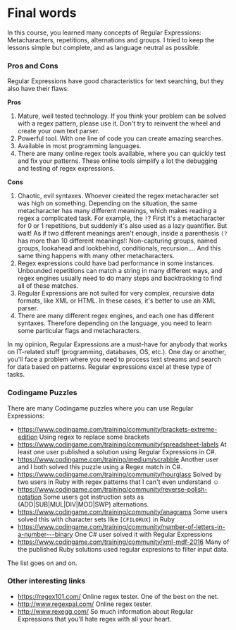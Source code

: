 # Final words

In this course, you learned many concepts of Regular Expressions: Metacharacters, repetitions, alternations and groups.
I tried to keep the lessons simple but complete, and as language neutral as possible.

### Pros and Cons

Regular Expressions have good characteristics for text searching, but they also have their flaws:

**Pros**

1. Mature, well tested technology. If you think your problem can be solved with a regex pattern, please use it. Don't try to reinvent the wheel and create your own text parser.
2. Powerful tool. With one line of code you can create amazing searches.
3. Available in most programming languages.
4. There are many online regex tools available, where you can quickly test and fix your patterns. These online tools simplify a lot the debugging and testing of regex expressions.

**Cons**

1. Chaotic, evil syntaxes. Whoever created the regex metacharacter set was high on something. Depending on the situation, the same metacharacter has many different meanings, which makes reading a regex a complicated task. For example, the `?`? First it's a metacharacter for 0 or 1 repetitions, but suddenly it's also used as a lazy quantifier. But wait! As if two different meanings aren't enough, inside a parenthesis `(?` has more than 10 different meanings!: Non-capturing groups, named groups, lookahead and lookbehind, conditionals, recursion.... And this same thing happens with many other metacharacters. 
2. Regex expressions could have bad performance in some instances. Unbounded repetitions can match a string in many different ways, and regex engines usually need to do many steps and backtracking to find all of these matches.
3. Regular Expressions are not suited for very complex, recursive data formats, like XML or HTML. In these cases, it's better to use an XML parser.
4. There are many different regex engines, and each one has different syntaxes. Therefore depending on the language, you need to learn some particular flags and metacharacters.

In my opinion, Regular Expressions are a must-have for anybody that works on IT-related stuff (programming, databases, OS, etc.). One day or another, you'll face a problem where you need to process text streams and search for data based on patterns. Regular expressions excel at these type of tasks.

### Codingame Puzzles
There are many Codingame puzzles where you can use Regular Expressions:

-  https://www.codingame.com/training/community/brackets-extreme-edition Using regex to replace some brackets
-  https://www.codingame.com/training/community/spreadsheet-labels At least one user published a solution using Regular Expressions in C#.
-  https://www.codingame.com/training/medium/scrabble Another user and I both solved this puzzle using a Regex match in C#. 
-  https://www.codingame.com/training/community/hourglass Solved by two users in Ruby with regex patterns that I can't even understand ☺
-  https://www.codingame.com/training/community/reverse-polish-notation Some users got instruction sets as (ADD|SUB|MUL|DIV|MOD|SWP) alternations.
-  https://www.codingame.com/training/community/anagrams Some users solved this with character sets like `[CFILORUX]` in Ruby
-  https://www.codingame.com/training/community/number-of-letters-in-a-number---binary One C# user solved it with Regular Expressions 
-  https://www.codingame.com/training/community/xml-mdf-2016 Many of the published Ruby solutions used regular expresions to filter input data.

The list goes on and on.

### Other interesting links
-  https://regex101.com/ Online regex tester. One of the best on the net.
-  http://www.regexpal.com/ Online regex tester.
-  http://www.rexegg.com/ So much information about Regular Expressions that you'll hate regex with all your heart.

